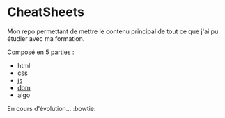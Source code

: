 # CheatSheets

Mon repo permettant de mettre le contenu principal de tout ce que j'ai pu étudier avec ma formation.

Composé en 5 parties :

- html
- css
- [js](...CheatSheets/js)
- [dom](...CheatSheets/dom)
- algo

En cours d'évolution... :bowtie:

